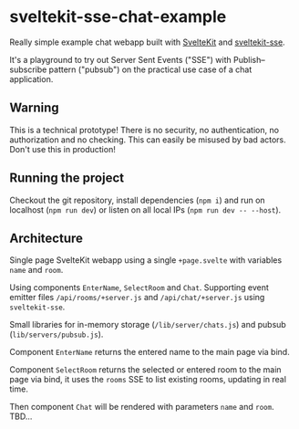 # sveltekit-sse-chat-example

Really simple example chat webapp built with [SvelteKit](https://kit.svelte.dev/) and [sveltekit-sse](https://github.com/tncrazvan/sveltekit-sse).

It's a playground to try out Server Sent Events ("SSE") with Publish–subscribe pattern ("pubsub") on the practical use case of a chat application.

## Warning

This is a technical prototype! There is no security, no authentication, no authorization and no checking. This can easily be misused by bad actors. Don't use this in production!

## Running the project

Checkout the git repository, install dependencies (`npm i`) and run on localhost (`npm run dev`) or listen on all local IPs (`npm run dev -- --host`).

## Architecture

Single page SvelteKit webapp using a single `+page.svelte` with variables `name` and `room`. 

Using components `EnterName`, `SelectRoom` and `Chat`. Supporting event emitter files `/api/rooms/+server.js` and `/api/chat/+server.js` using `sveltekit-sse`. 

Small libraries for in-memory storage (`/lib/server/chats.js`) and pubsub (`lib/servers/pubsub.js`).

Component `EnterName` returns the entered name to the main page via bind. 

Component `SelectRoom` returns the selected or entered room to the main page via bind, it uses the `rooms` SSE to list existing rooms, updating in real time. 

Then component `Chat` will be rendered with parameters `name` and `room`. TBD...
